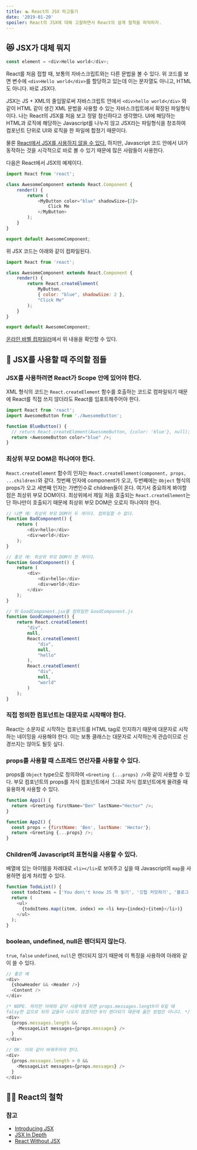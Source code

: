 ```yaml
---
title: 🏊 React의 JSX 파고들기
date: '2019-01-20'
spoiler: React의 JSX에 대해 고찰하면서 React의 설계 철학을 파악하자.
---
```


## 😻 JSX가 대체 뭐지

```javascript
const element = <div>Hello world</div>;
```

React를 처음 접할 때, 보통의 자바스크립트와는 다른 문법을 볼 수 있다. 위 코드를 보면 변수에 `<div>Hello world</div>`를 할당하고 있는데 이는 문자열도 아니고, HTML도 아니다. 바로 JSX다. 

JSX는 JS + XML의 줄임말로써 자바스크립트 안에서 `<div>hello world</div>` 와 같이 HTML 같이 생긴 XML 문법을 사용할 수 있는 자바스크립트에서 확장된 파일형식이다. 나는 React의 JSX를 처음 보고 정말 참신하다고 생각했다. UI에 해당하는 HTML과 로직에 해당하는 Javascript를 나누지 않고 JSX라는 파일형식을 창조하여 컴포넌트 단위로 UI와 로직을 한 파일에 합쳤기 때문이다.

물론 [React에서 JSX를 사용하지 않을 수 있다.](https://reactjs.org/docs/react-without-jsx.html) 하지만, Javascript 코드 안에서 UI가 동작하는 것을 시각적으로 바로 볼 수 있기 때문에 많은 사람들이 사용한다.

다음은 React에서 JSX의 예제이다.
```javascript
import React from 'react';

class AwesomeComponent extends React.Component {
    render() {
        return (
            <MyButton color="blue" shadowSize={2}>
                Click Me
            </MyButton>
        );
    }
}

export default AwesomeComponent;
```

위 JSX 코드는 아래와 같이 컴파일된다.

```javascript
import React from 'react';

class AwesomeComponent extends React.Component {
    render() {
        return React.createElement(
            MyButton,
            { color: "blue", shadowSize: 2 },
            "Click Me"
        );
    }
}

export default AwesomeComponent;
```

[온라인 바벨 컴파일러](https://babeljs.io/repl/#?presets=react&code_lz=GYVwdgxgLglg9mABACwKYBt1wBQEpEDeAUIogE6pQhlIA8AJjAG4B8AEhlogO5xnr0AhLQD0jVgG4iAXyJA)에서 위 내용을 확인할 수 있다.

## 🍎 JSX를 사용할 때 주의할 점들

### JSX를 사용하려면 React가 Scope 안에 있어야 한다.
XML 형식의 코드는 `React.createElement` 함수를 호출하는 코드로 컴파일되기 때문에 React를 직접 쓰지 않더라도 React를 임포트해주어야 한다.

```javascript
import React from 'react';
import AwesomeButton from './AwesomeButton';

function BlueButton() {
  // return React.createElement(AwesomeButton, {color: 'blue'}, null);
  return <AwesomeButton color="blue" />;
}
```

### 최상위 부모 DOM은 하나여야 한다.
`React.createElement` 함수의 인자는 `React.createElement(component, props, ...children)`와 같다. 첫번째 인자에 component가 오고, 두번째에는 `Object` 형식의 props가 오고 세번째 인자는 가변인수로 children들이 온다. 여기서 중요하게 봐야할 점은 최상위 부모 DOM이다. 최상위에서 제일 처음 호출되는 `React.createElement`는 단 하나만이 호출되기 때문에 최상위 부모 DOM은 오로지 하나여야 한다.

```javascript
// 나쁜 예: 최상위 부모 DOM이 두 개이다. 컴파일할 수 없다.
function BadComponent() {
    return (
        <div>hello</div>
        <div>world</div>
    );
}

// 좋은 예: 최상위 부모 DOM이 한 개이다.
function GoodComponent() {
    return (
        <div>
            <div>hello</div>
            <div>world</div>
        </div>
    );
}

// 위 GoodComponent.jsx를 컴파일한 GoodComponent.js
function GoodComponent() {
    return React.createElement(
        "div",
        null,
        React.createElement(
            "div",
            null,
            "hello"
        ),
        React.createElement(
            "div",
            null,
            "world"
        )
    );
}
```

### 직접 정의한 컴포넌트는 대문자로 시작해야 한다.

React는 소문자로 시작하는 컴포넌트를 HTML tag로 인지하기 때문에 대문자로 시작하는 네이밍을 사용해야 한다. 이는 보통 클래스는 대문자로 시작하는게 관습이므로 신경쓰지는 않아도 될듯 싶다.

### props를 사용할 때 스프레드 연산자를 사용할 수 있다.

props를 `Object` type으로 정의하여 `<Greeting {...props} />`와 같이 사용할 수 있다. 부모 컴포넌트의 props를 자식 컴포넌트에서 그대로 자식 컴포넌트에게 물려줄 때 유용하게 사용할 수 있다.

```js
function App1() {
  return <Greeting firstName="Ben" lastName="Hector" />;
}

function App2() {
  const props = {firstName: 'Ben', lastName: 'Hector'};
  return <Greeting {...props} />;
}
```

### Children에 Javascript의 표현식을 사용할 수 있다.

배열에 있는 아이템을 차례대로 `<li></li>`로 보여주고 싶을 때 Javascript의 `map`을 사용하면 쉽게 처리할 수 있다.

```js
function TodoList() {
  const todoItems = ['You don\'t know JS 책 읽기', '깃헙 커밋하기', '블로그 포스팅하기'];
  return (
    <ul>
      {todoItems.map((item, index) => <li key={index}>{item}</li>)}
    </ul>
  );
}
```

### boolean, undefined, null은 렌더되지 않는다.

`true`, `false` `undefined`, `null`은 렌더되지 않기 때문에 이 특징을 사용하여 아래와 같이 쓸 수 있다.

```js
// 좋은 예
<div>
  {showHeader && <Header />}
  <Content />
</div>

/* NOPE. 하지만 아래와 같이 사용하게 되면 props.messages.length이 0일 때
falsy한 값으로 뒤의 값들이 나오지 않겠지만 0이 렌더되기 때문에 옳은 방법은 아니다. */
<div>
  {props.messages.length &&
    <MessageList messages={props.messages} />
  }
</div>

// OK. 이와 같이 바꿔주어야 한다.
<div>
  {props.messages.length > 0 &&
    <MessageList messages={props.messages} />
  }
</div>
```

## 👱🏻 React의 철학



### 참고

- [Introducing JSX](https://reactjs.org/docs/introducing-jsx.html)
- [JSX In Depth](https://reactjs.org/docs/jsx-in-depth.html)
- [React Without JSX](https://reactjs.org/docs/react-without-jsx.html)